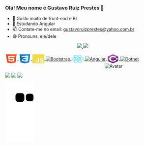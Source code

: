 ### Olá! Meu nome é Gustavo Ruiz Prestes 👋

- 🔭 Gosto muito de front-end e BI
- 🌱 Estudando Angular
- 📫 Contate-me no email: gustavoruizprestes@yahoo.com.br
- 😄 Pronouns: ele/dele


<div align="center">
  <a href="https://github.com/GustavoRuiz205">
  <img height="165em" src="https://github-readme-stats.vercel.app/api?username=GustavoRuiz205&show_icons=true&theme=dracula&include_all_commits=true&count_private=true"/>
  <img height="165em" src="https://github-readme-stats.vercel.app/api/top-langs/?username=GustavoRuiz205&layout=compact&langs_count=7&theme=dracula"/>
</div>
  
<div style="display: inline_block"><br>
  <img align="center" alt="HTML" height="30" width="40" src="https://raw.githubusercontent.com/devicons/devicon/master/icons/html5/html5-original.svg">
  <img align="center" alt="CSS" height="30" width="40" src="https://raw.githubusercontent.com/devicons/devicon/master/icons/css3/css3-original.svg">
  <img align="center" alt="Js" height="30" width="40" src="https://raw.githubusercontent.com/devicons/devicon/master/icons/javascript/javascript-plain.svg">
  <img align="center" alt="Bootstrap" height="30" width="40" src="https://cdn.jsdelivr.net/gh/devicons/devicon/icons/bootstrap/bootstrap-original.svg">
  <img align="center" alt="React" height="30" width="40" src="https://raw.githubusercontent.com/devicons/devicon/master/icons/react/react-original.svg">
  <img align="center" alt="Angular" height="30" width="40" src="https://cdn.jsdelivr.net/gh/devicons/devicon/icons/angularjs/angularjs-original.svg"">
  <img align="center" alt="Csharp" height="30" width="40" src="https://raw.githubusercontent.com/devicons/devicon/master/icons/csharp/csharp-original.svg">
  <img align="center" alt="Dotnet" height="30" width="40" src="https://cdn.jsdelivr.net/gh/devicons/devicon/icons/dot-net/dot-net-original.svg"> 
  <img align="right" alt="Avatar" height="180" width="180" src="https://lh3.googleusercontent.com/JicMhMyp_PjGlfebzdHsoAf9apxGV7VznTTYh_KRnNNZyFtHTdP2VDyV1WEwSA7gKxCc7fqU0EKcQevKWLyEnoYfnuW0BdAY82dPYxSAJiTlUAMzazwEEGqeljM59Cw5_FGGNOAhxUGr_vz_SmHBjFI7iiRH1ijSA0xBvE4K7IQ0i3L0hl0YLkOYDniftZDqwBxKMsMlJI2lS0V-YFHc45OreK-Eitp3VQGbF7Np8v6YIpJxEh0O21GtCRt54A1kUP-WKNdXqsit6fa8H7ESEw6PM51-TnHT4xTPFIhRkiHxXFhnAvdXrsf-TV094lGGiP54VCQLNOj_VAnGqUjM6P0efYDbmQeopr0Xu4PfFrQVYsL8RyVbQ07DDAvnf1NSiAWbLJEOBV_d1N6i79eIG3B8EzPmtBePy5OBMxhJnO9XS_qxWhiHRbhbInMyhIii7hKpgG7NZFCSt6kUzy7jWXB5YJb58gKEBs6h4P16-Tg8cXQQvcGCS-oVoNZpxBuWbhPeHYBDwu1Z_sCkpvRKBEjFyuwHmpzxtP6MgtwdBUKVFsmOtIIWoWajSeOzydv23ZL9eDf0tuYvrI2abpMtUAgIUlQjKt2cSj8BZkElR_bRn4AIy94wgJuTsbxWB09H9MXUDeM4Df3LxfSKk3i1q7XNfQYbe8zshnL92XAnC6d7qPyfWDtbmJBfVpjY65k79mwFrNu-5spr6BnoGfTgQLw=w399-h410-no?authuser=0">     
  </div>
 
##
                                                                                                                                               
 <div> 
  <a href="https://www.facebook.com/gustavoruizprestes.ruiz.5/" target="_blank"><img src="https://img.shields.io/badge/Facebook-1877F2?style=for-the-badge&logo=facebook&logoColor=white" target="_blank"></a>                                                                                                                        <a href="https://www.instagram.com/gustavokatsuo/" target="_blank"><img src="https://img.shields.io/badge/-Instagram-%23E4405F?style=for-the-badge&logo=instagram&logoColor=white" target="_blank"></a>
  <a href="https://www.linkedin.com/in/gustavoprestes/" target="_blank"><img src="https://img.shields.io/badge/-LinkedIn-%230077B5?style=for-the-badge&logo=linkedin&logoColor=white" target="_blank"></a> 
  
 ![Snake animation](https://github.com/rafaballerini/rafaballerini/blob/output/github-contribution-grid-snake.svg)
</div>
 

